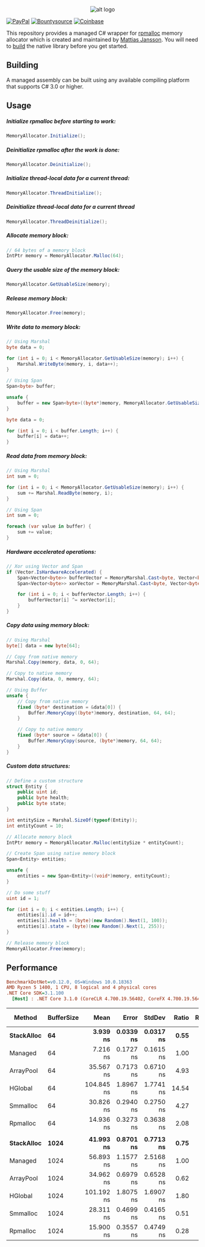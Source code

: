 <p align="center"> 
  <img src="https://i.imgur.com/8RGn2Xt.png" alt="alt logo">
</p>

[![PayPal](https://drive.google.com/uc?id=1OQrtNBVJehNVxgPf6T6yX1wIysz1ElLR)](https://www.paypal.me/nxrighthere) [![Bountysource](https://drive.google.com/uc?id=19QRobscL8Ir2RL489IbVjcw3fULfWS_Q)](https://salt.bountysource.com/checkout/amount?team=nxrighthere) [![Coinbase](https://drive.google.com/uc?id=1LckuF-IAod6xmO9yF-jhTjq1m-4f7cgF)](https://commerce.coinbase.com/checkout/03e11816-b6fc-4e14-b974-29a1d0886697)

This repository provides a managed C# wrapper for [rpmalloc](https://github.com/mjansson/rpmalloc) memory allocator which is created and maintained by [Mattias Jansson](https://github.com/mjansson). You will need to [build](https://github.com/mjansson/rpmalloc#building) the native library before you get started.

Building
--------
A managed assembly can be built using any available compiling platform that supports C# 3.0 or higher.

Usage
--------
##### Initialize rpmalloc before starting to work:
```c#
MemoryAllocator.Initialize();
```

##### Deinitialize rpmalloc after the work is done:
```c#
MemoryAllocator.Deinitialize();
```

##### Initialize thread-local data for a current thread:
```c#
MemoryAllocator.ThreadInitialize();
```

##### Deinitialize thread-local data for a current thread
```c#
MemoryAllocator.ThreadDeinitialize();
```

##### Allocate memory block:
```c#
// 64 bytes of a memory block
IntPtr memory = MemoryAllocator.Malloc(64);
```

##### Query the usable size of the memory block:
```c#
MemoryAllocator.GetUsableSize(memory);
```

##### Release memory block:
```c#
MemoryAllocator.Free(memory);
```

##### Write data to memory block:
```c#
// Using Marshal
byte data = 0;

for (int i = 0; i < MemoryAllocator.GetUsableSize(memory); i++) {
	Marshal.WriteByte(memory, i, data++);
}

// Using Span
Span<byte> buffer;

unsafe {
	buffer = new Span<byte>((byte*)memory, MemoryAllocator.GetUsableSize(memory));
}

byte data = 0;

for (int i = 0; i < buffer.Length; i++) {
	buffer[i] = data++;
}
```

##### Read data from memory block:
```c#
// Using Marshal
int sum = 0;

for (int i = 0; i < MemoryAllocator.GetUsableSize(memory); i++) {
	sum += Marshal.ReadByte(memory, i);
}

// Using Span
int sum = 0;

foreach (var value in buffer) {
	sum += value;
}
```

##### Hardware accelerated operations:
```c#
// Xor using Vector and Span
if (Vector.IsHardwareAccelerated) {
	Span<Vector<byte>> bufferVector = MemoryMarshal.Cast<byte, Vector<byte>>(buffer);
	Span<Vector<byte>> xorVector = MemoryMarshal.Cast<byte, Vector<byte>>(xor);

	for (int i = 0; i < bufferVector.Length; i++) {
		bufferVector[i] ^= xorVector[i];
	}
}
```

##### Copy data using memory block:
```c#
// Using Marshal
byte[] data = new byte[64];

// Copy from native memory
Marshal.Copy(memory, data, 0, 64);

// Copy to native memory
Marshal.Copy(data, 0, memory, 64);

// Using Buffer
unsafe {
	// Copy from native memory
	fixed (byte* destination = &data[0]) {
		Buffer.MemoryCopy((byte*)memory, destination, 64, 64);
	}

	// Copy to native memory
	fixed (byte* source = &data[0]) {
		Buffer.MemoryCopy(source, (byte*)memory, 64, 64);
	}
}
```

##### Custom data structures:
```c#
// Define a custom structure
struct Entity {
	public uint id;
	public byte health;
	public byte state;
}

int entitySize = Marshal.SizeOf(typeof(Entity));
int entityCount = 10;

// Allocate memory block
IntPtr memory = MemoryAllocator.Malloc(entitySize * entityCount);

// Create Span using native memory block
Span<Entity> entities;

unsafe {
	entities = new Span<Entity>((void*)memory, entityCount);
}

// Do some stuff
uint id = 1;

for (int i = 0; i < entities.Length; i++) {
	entities[i].id = id++;
	entities[i].health = (byte)(new Random().Next(1, 100));
	entities[i].state = (byte)(new Random().Next(1, 255));
}

// Release memory block
MemoryAllocator.Free(memory);
```

Performance
--------
``` ini
BenchmarkDotNet=v0.12.0, OS=Windows 10.0.18363
AMD Ryzen 5 1400, 1 CPU, 8 logical and 4 physical cores
.NET Core SDK=3.1.100
  [Host] : .NET Core 3.1.0 (CoreCLR 4.700.19.56402, CoreFX 4.700.19.56404), X64 RyuJIT
```
|     Method | BufferSize |       Mean |     Error |    StdDev | Ratio | RatioSD |  Gen 0 | Gen 1 | Gen 2 | Allocated |
|----------- |----------- |-----------:|----------:|----------:|------:|--------:|-------:|------:|------:|----------:|
| **StackAlloc** |         **64** |   **3.939 ns** | **0.0339 ns** | **0.0317 ns** |  **0.55** |    **0.01** |      **-** |     **-** |     **-** |         **-** |
|    Managed |         64 |   7.216 ns | 0.1727 ns | 0.1615 ns |  1.00 |    0.00 | 0.0421 |     - |     - |      88 B |
|  ArrayPool |         64 |  35.567 ns | 0.7173 ns | 0.6710 ns |  4.93 |    0.14 |      - |     - |     - |         - |
|    HGlobal |         64 | 104.845 ns | 1.8967 ns | 1.7741 ns | 14.54 |    0.47 |      - |     - |     - |         - |
|   Smmalloc |         64 |  30.826 ns | 0.2940 ns | 0.2750 ns |  4.27 |    0.10 |      - |     - |     - |         - |
|   Rpmalloc |         64 |  14.936 ns | 0.3273 ns | 0.3638 ns |  2.08 |    0.08 |      - |     - |     - |         - |
|            |            |            |           |           |       |         |        |       |       |           |
| **StackAlloc** |       **1024** |  **41.993 ns** | **0.8701 ns** | **0.7713 ns** |  **0.75** |    **0.05** |      **-** |     **-** |     **-** |         **-** |
|    Managed |       1024 |  56.893 ns | 1.1577 ns | 2.5168 ns |  1.00 |    0.00 | 0.5010 |     - |     - |    1048 B |
|  ArrayPool |       1024 |  34.962 ns | 0.6979 ns | 0.6528 ns |  0.62 |    0.04 |      - |     - |     - |         - |
|    HGlobal |       1024 | 101.192 ns | 1.8075 ns | 1.6907 ns |  1.80 |    0.12 |      - |     - |     - |         - |
|   Smmalloc |       1024 |  28.311 ns | 0.4699 ns | 0.4165 ns |  0.51 |    0.03 |      - |     - |     - |         - |
|   Rpmalloc |       1024 |  15.900 ns | 0.3557 ns | 0.4749 ns |  0.28 |    0.02 |      - |     - |     - |         - |
